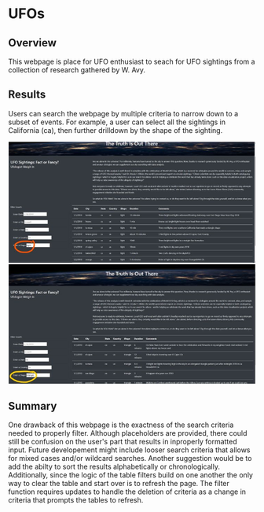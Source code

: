 # UFOs

## Overview
This webpage is place for UFO enthusiast to seach for UFO sightings from a collection of research gathered by W. Avy.  

## Results
Users can search the webpage by multiple criteria to narrow down to a subset of events.  For example, a user can select all the sightings in California (ca), then further drilldown by the shape of the sighting.

![CA-Circles](/static/images/webpage_demo_shape1.png)
![CA-Triangles](/static/images/webpage_demo_shape2.png)

## Summary
One drawback of this webpage is the exactness of the search criteria needed to properly filter.  Although placeholders are provided, there could still be confusion on the user's part that results in inproperly formatted input.  Future developement might include looser search criteria that allows for mixed cases and/or wildcard searches.  Another suggestion would be to add the abilty to sort the results alphabetically or chronologically.  Additionally, since the logic of the table filters build on one another the only way to clear the table and start over is to refresh the page.  The filter function requires updates to handle the deletion of criteria as a change in criteria that prompts the tables to refresh.  
